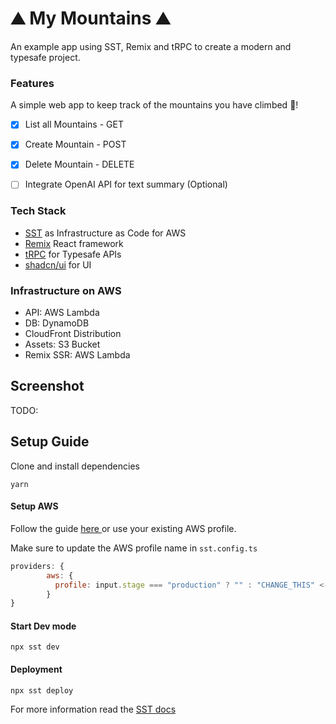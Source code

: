 # ⛰️ My Mountains ⛰️
An example app using SST, Remix and tRPC to create a modern and typesafe project.

### Features
A simple web app to keep track of the mountains you have climbed 🥾!

- [X] List all Mountains - GET
- [X] Create Mountain - POST
- [X] Delete Mountain - DELETE
- [ ] Integrate OpenAI API for text summary (Optional)


### Tech Stack
- [SST](https://sst.dev/) as Infrastructure as Code for AWS
- [Remix](https://remix.run/) React framework
- [tRPC](https://trpc.io/) for Typesafe APIs
- [shadcn/ui](https://ui.shadcn.com/) for UI

### Infrastructure on AWS
- API: AWS Lambda
- DB: DynamoDB
- CloudFront Distribution
- Assets: S3 Bucket
- Remix SSR: AWS Lambda

## Screenshot

TODO:

## Setup Guide

Clone and install dependencies
```
yarn
```
#### Setup AWS
Follow the guide [here ](https://sst.dev/docs/aws-accounts) or use your existing AWS profile.

Make sure to update the AWS profile name in `sst.config.ts`
```js
providers: {
        aws: {
          profile: input.stage === "production" ? "" : "CHANGE_THIS" <----
        }
}
```

#### Start Dev mode
`npx sst dev`

#### Deployment
`npx sst deploy`

For more information read the [SST docs](https://sst.dev/docs/)



